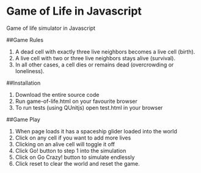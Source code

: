 # Game of Life in Javascript
Game of life simulator in Javascript

##Game Rules
 1. A dead cell with exactly three live neighbors becomes a live cell (birth).	
 2. A live cell with two or three live neighbors stays alive (survival).	
 3. In all other cases, a cell dies or remains dead (overcrowding or loneliness).

##Installation
 1. Download the entire source code
 2. Run game-of-life.html on your favourite browser
 3. To run tests (using QUnitjs) open test.html in your browser
 
##Game Play
 1. When page loads it has a spaceship glider loaded into the world
 2. Click on any cell if you want to add more lives
 3. Clicking on an alive cell will toggle it off
 4. Click Go! button to step 1 into the simulation
 5. Click on Go Crazy! button to simulate endlessly
 6. Click reset to clear the world and reset the game.
